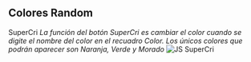 ## Colores Random
SuperCri
*La función del botón SuperCri es cambiar el color cuando se digite el nombre del color en el recuadro Color. Los únicos colores que podrán aparecer son Naranja, Verde y Morado*
![JS SuperCri](http://i65.tinypic.com/zlvp0m.jpg)
